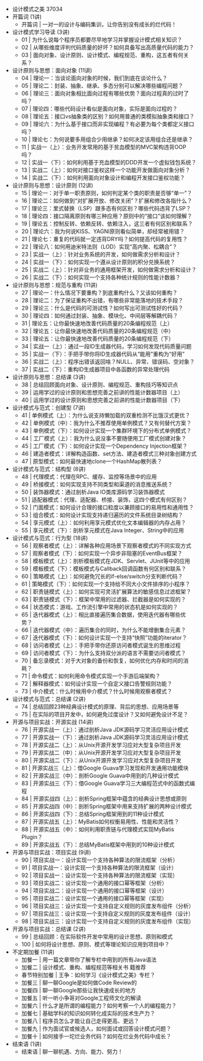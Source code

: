 - 设计模式之美 37034
- 开篇词 (1讲)
	- 开篇词 | 一对一的设计与编码集训，让你告别没有成长的烂代码！
- 设计模式学习导读 (3讲)
	- 01 | 为什么说每个程序员都要尽早地学习并掌握设计模式相关知识？
	- 02 | 从哪些维度评判代码质量的好坏？如何具备写出高质量代码的能力？
	- 03 | 面向对象、设计原则、设计模式、编程规范、重构，这五者有何关系？
- 设计原则与思想：面向对象 (11讲)
	- 04 | 理论一：当谈论面向对象的时候，我们到底在谈论什么？
	- 05 | 理论二：封装、抽象、继承、多态分别可以解决哪些编程问题？
	- 06 | 理论三：面向对象相比面向过程有哪些优势？面向过程真的过时了吗？
	- 07 | 理论四：哪些代码设计看似是面向对象，实际是面向过程的？
	- 08 | 理论五：接口vs抽象类的区别？如何用普通的类模拟抽象类和接口？
	- 09 | 理论六：为什么基于接口而非实现编程？有必要为每个类都定义接口吗？
	- 10 | 理论七：为何说要多用组合少用继承？如何决定该用组合还是继承？
	- 11 | 实战一（上）：业务开发常用的基于贫血模型的MVC架构违背OOP吗？
	- 12 | 实战一（下）：如何利用基于充血模型的DDD开发一个虚拟钱包系统？
	- 13 | 实战二（上）：如何对接口鉴权这样一个功能开发做面向对象分析？
	- 14 | 实战二（下）：如何利用面向对象设计和编程开发接口鉴权功能？
- 设计原则与思想：设计原则 (12讲)
	- 15 | 理论一：对于单一职责原则，如何判定某个类的职责是否够“单一”？
	- 16 | 理论二：如何做到“对扩展开放、修改关闭”？扩展和修改各指什么？
	- 17 | 理论三：里式替换（LSP）跟多态有何区别？哪些代码违背了LSP？
	- 18 | 理论四：接口隔离原则有哪三种应用？原则中的“接口”该如何理解？
	- 19 | 理论五：控制反转、依赖反转、依赖注入，这三者有何区别和联系？
	- 20 | 理论六：我为何说KISS、YAGNI原则看似简单，却经常被用错？
	- 21 | 理论七：重复的代码就一定违背DRY吗？如何提高代码的复用性？
	- 22 | 理论八：如何用迪米特法则（LOD）实现“高内聚、松耦合”？
	- 23 | 实战一（上）：针对业务系统的开发，如何做需求分析和设计？
	- 24 | 实战一（下）：如何实现一个遵从设计原则的积分兑换系统？
	- 25 | 实战二（上）：针对非业务的通用框架开发，如何做需求分析和设计？
	- 26 | 实战二（下）：如何实现一个支持各种统计规则的性能计数器？
- 设计原则与思想：规范与重构 (11讲)
	- 27 | 理论一：什么情况下要重构？到底重构什么？又该如何重构？
	- 28 | 理论二：为了保证重构不出错，有哪些非常能落地的技术手段？
	- 29 | 理论三：什么是代码的可测试性？如何写出可测试性好的代码？
	- 30 | 理论四：如何通过封装、抽象、模块化、中间层等解耦代码？
	- 31 | 理论五：让你最快速地改善代码质量的20条编程规范（上）
	- 32 | 理论五：让你最快速地改善代码质量的20条编程规范（中）
	- 33 | 理论五：让你最快速地改善代码质量的20条编程规范（下）
	- 34 | 实战一（上）：通过一段ID生成器代码，学习如何发现代码质量问题
	- 35 | 实战一（下）：手把手带你将ID生成器代码从“能用”重构为“好用”
	- 36 | 实战二（上）：程序出错该返回啥？NULL、异常、错误码、空对象？
	- 37 | 实战二（下）：重构ID生成器项目中各函数的异常处理代码
- 设计原则与思想：总结课 (3讲)
	- 38 | 总结回顾面向对象、设计原则、编程规范、重构技巧等知识点
	- 39 | 运用学过的设计原则和思想完善之前讲的性能计数器项目（上）
	- 40 | 运用学过的设计原则和思想完善之前讲的性能计数器项目（下）
- 设计模式与范式：创建型 (7讲)
	- 41 | 单例模式（上）：为什么说支持懒加载的双重检测不比饿汉式更优？
	- 42 | 单例模式（中）：我为什么不推荐使用单例模式？又有何替代方案？
	- 43 | 单例模式（下）：如何设计实现一个集群环境下的分布式单例模式？
	- 44 | 工厂模式（上）：我为什么说没事不要随便用工厂模式创建对象？
	- 45 | 工厂模式（下）：如何设计实现一个Dependency Injection框架？
	- 46 | 建造者模式：详解构造函数、set方法、建造者模式三种对象创建方式
	- 47 | 原型模式：如何最快速地clone一个HashMap散列表？
- 设计模式与范式：结构型 (8讲)
	- 48 | 代理模式：代理在RPC、缓存、监控等场景中的应用
	- 49 | 桥接模式：如何实现支持不同类型和渠道的消息推送系统？
	- 50 | 装饰器模式：通过剖析Java IO类库源码学习装饰器模式
	- 51 | 适配器模式：代理、适配器、桥接、装饰，这四个模式有何区别？
	- 52 | 门面模式：如何设计合理的接口粒度以兼顾接口的易用性和通用性？
	- 53 | 组合模式：如何设计实现支持递归遍历的文件系统目录树结构？
	- 54 | 享元模式（上）：如何利用享元模式优化文本编辑器的内存占用？
	- 55 | 享元模式（下）：剖析享元模式在Java Integer、String中的应用
- 设计模式与范式：行为型 (18讲)
	- 56 | 观察者模式（上）：详解各种应用场景下观察者模式的不同实现方式
	- 57 | 观察者模式（下）：如何实现一个异步非阻塞的EventBus框架？
	- 58 | 模板模式（上）：剖析模板模式在JDK、Servlet、JUnit等中的应用
	- 59 | 模板模式（下）：模板模式与Callback回调函数有何区别和联系？
	- 60 | 策略模式（上）：如何避免冗长的if-else/switch分支判断代码？
	- 61 | 策略模式（下）：如何实现一个支持给不同大小文件排序的小程序？
	- 62 | 职责链模式（上）：如何实现可灵活扩展算法的敏感信息过滤框架？
	- 63 | 职责链模式（下）：框架中常用的过滤器、拦截器是如何实现的？
	- 64 | 状态模式：游戏、工作流引擎中常用的状态机是如何实现的？
	- 65 | 迭代器模式（上）：相比直接遍历集合数据，使用迭代器有哪些优势？
	- 66 | 迭代器模式（中）：遍历集合的同时，为什么不能增删集合元素？
	- 67 | 迭代器模式（下）：如何设计实现一个支持“快照”功能的iterator？
	- 68 | 访问者模式（上）：手把手带你还原访问者模式诞生的思维过程
	- 69 | 访问者模式（下）：为什么支持双分派的语言不需要访问者模式？
	- 70 | 备忘录模式：对于大对象的备份和恢复，如何优化内存和时间的消耗？
	- 71 | 命令模式：如何利用命令模式实现一个手游后端架构？
	- 72 | 解释器模式：如何设计实现一个自定义接口告警规则功能？
	- 73 | 中介模式：什么时候用中介模式？什么时候用观察者模式？
- 设计模式与范式：总结课 (2讲)
	- 74 | 总结回顾23种经典设计模式的原理、背后的思想、应用场景等
	- 75 | 在实际的项目开发中，如何避免过度设计？又如何避免设计不足？
- 开源与项目实战：开源实战 (14讲)
	- 76 | 开源实战一（上）：通过剖析Java JDK源码学习灵活应用设计模式
	- 77 | 开源实战一（下）：通过剖析Java JDK源码学习灵活应用设计模式
	- 78 | 开源实战二（上）：从Unix开源开发学习应对大型复杂项目开发
	- 79 | 开源实战二（中）：从Unix开源开发学习应对大型复杂项目开发
	- 80 | 开源实战二（下）：从Unix开源开发学习应对大型复杂项目开发
	- 81 | 开源实战三（上）：借Google Guava学习发现和开发通用功能模块
	- 82 | 开源实战三（中）：剖析Google Guava中用到的几种设计模式
	- 83 | 开源实战三（下）：借Google Guava学习三大编程范式中的函数式编程
	- 84 | 开源实战四（上）：剖析Spring框架中蕴含的经典设计思想或原则
	- 85 | 开源实战四（中）：剖析Spring框架中用来支持扩展的两种设计模式
	- 86 | 开源实战四（下）：总结Spring框架用到的11种设计模式
	- 87 | 开源实战五（上）：MyBatis如何权衡易用性、性能和灵活性？
	- 88 | 开源实战五（中）：如何利用职责链与代理模式实现MyBatis Plugin？
	- 89 | 开源实战五（下）：总结MyBatis框架中用到的10种设计模式
- 开源与项目实战：项目实战 (9讲)
	- 90 | 项目实战一：设计实现一个支持各种算法的限流框架（分析）
	- 91 | 项目实战一：设计实现一个支持各种算法的限流框架（设计）
	- 92 | 项目实战一：设计实现一个支持各种算法的限流框架（实现）
	- 93 | 项目实战二：设计实现一个通用的接口幂等框架（分析）
	- 94 | 项目实战二：设计实现一个通用的接口幂等框架（设计）
	- 95 | 项目实战二：设计实现一个通用的接口幂等框架（实现）
	- 96 | 项目实战三：设计实现一个支持自定义规则的灰度发布组件（分析）
	- 97 | 项目实战三：设计实现一个支持自定义规则的灰度发布组件（设计）
	- 98 | 项目实战三：设计实现一个支持自定义规则的灰度发布组件（实现）
- 开源与项目实战：总结课 (2讲)
	- 99 | 总结回顾：在实际软件开发中常用的设计思想、原则和模式
	- 100 | 如何将设计思想、原则、模式等理论知识应用到项目中？
- 不定期加餐 (11讲)
	- 加餐一 | 用一篇文章带你了解专栏中用到的所有Java语法
	- 加餐二 | 设计模式、重构、编程规范等相关书 籍推荐
	- 春节特别加餐 | 王争：如何学习《设计模式之美》专栏？
	- 加餐三 | 聊一聊Google是如何做Code Review的
	- 加餐四 | 聊一聊Google那些让我快速成长的地方
	- 加餐五 | 听一听小争哥对Google工程师文化的解读
	- 加餐六 | 什么才是所谓的编程能力？如何考察一个人的编程能力？
	- 加餐七 | 基础学科的知识如何转化成实际的技术生产力？
	- 加餐八 | 程序员怎么才能让自己走得更高、更远？
	- 加餐九 | 作为面试官或候选人，如何面试或回答设计模式问题？
	- 加餐十 | 如何接手一坨烂业务代码？如何在烂业务代码中成长？
- 结束语 (1讲)
	- 结束语 | 聊一聊机遇、方向、能力、努力！